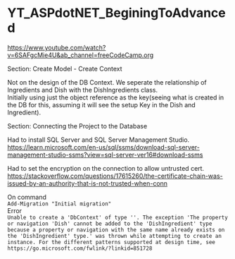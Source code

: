 # YT_ASPdotNET_BeginingToAdvanced<br>
https://www.youtube.com/watch?v=6SAFgcMie4U&ab_channel=freeCodeCamp.org<br>

Section: Create Model - Create Context<br>

Not on the design of the DB Context. We seperate the relationship of Ingredients and Dish with the DishIngredients class.<br>
Initially using just the object reference as the key(seeing what is created in the DB for this, assuming it will see the setup Key in the Dish and Ingredient).<br>

Section: Connecting the Project to the Database<br>

Had to install SQL Server and SQL Server Management Studio.<br>
https://learn.microsoft.com/en-us/sql/ssms/download-sql-server-management-studio-ssms?view=sql-server-ver16#download-ssms<br>

Had to set the encryption on the connection to allow untrusted cert.<br>
https://stackoverflow.com/questions/17615260/the-certificate-chain-was-issued-by-an-authority-that-is-not-trusted-when-conn<br>

On command<br>
```Add-Migration "Initial migration"```<br>
Error<br>
```Unable to create a 'DbContext' of type ''. The exception 'The property or navigation 'Dish' cannot be added to the 'DishIngredient' type because a property or navigation with the same name already exists on the 'DishIngredient' type.' was thrown while attempting to create an instance. For the different patterns supported at design time, see https://go.microsoft.com/fwlink/?linkid=851728```<br>
